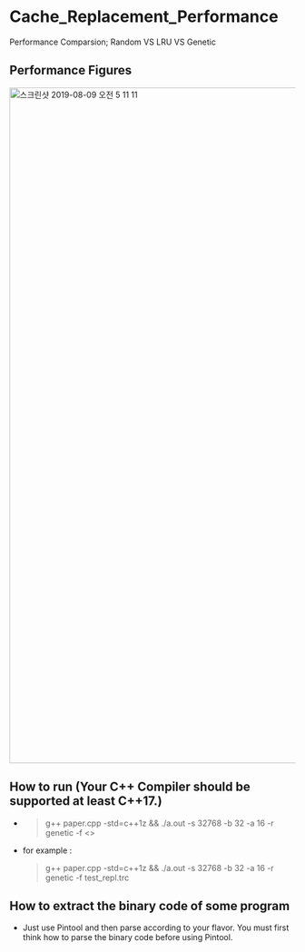 # Cache_Replacement_Performance
Performance Comparsion; Random VS LRU VS Genetic

## Performance Figures
<img width="1190" alt="스크린샷 2019-08-09 오전 5 11 11" src="https://user-images.githubusercontent.com/12508269/62735149-7c37b680-ba65-11e9-979d-973a56f47fa0.png">

## How to run (Your C++ Compiler should be supported at least C++17.)
- > g++ paper.cpp -std=c++1z && ./a.out -s 32768 -b 32 -a 16 -r genetic -f <<trace file>>
- for example :
   > g++ paper.cpp -std=c++1z && ./a.out -s 32768 -b 32 -a 16 -r genetic -f test_repl.trc
   
## How to extract the binary code of some program
- Just use Pintool and then parse according to your flavor. You must first think how to parse the binary code before using Pintool.

